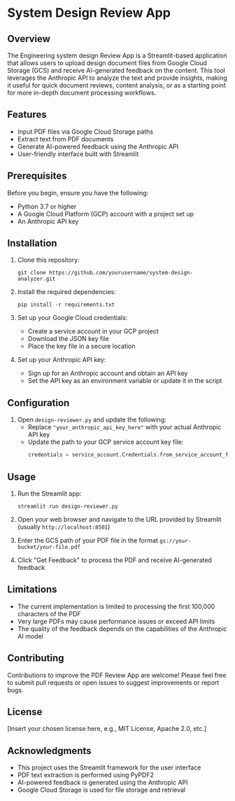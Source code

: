 # System Design Review App

## Overview

The Engineering system design Review App is a Streamlit-based application that allows users to upload design document files from Google Cloud Storage (GCS) and receive AI-generated feedback on the content. This tool leverages the Anthropic API to analyze the text and provide insights, making it useful for quick document reviews, content analysis, or as a starting point for more in-depth document processing workflows.

## Features

- Input PDF files via Google Cloud Storage paths
- Extract text from PDF documents
- Generate AI-powered feedback using the Anthropic API
- User-friendly interface built with Streamlit

## Prerequisites

Before you begin, ensure you have the following:

- Python 3.7 or higher
- A Google Cloud Platform (GCP) account with a project set up
- An Anthropic API key

## Installation

1. Clone this repository:
   ```
   git clone https://github.com/yourusername/system-design-analyzer.git
   ```

2. Install the required dependencies:
   ```
   pip install -r requirements.txt
   ```

3. Set up your Google Cloud credentials:
   - Create a service account in your GCP project
   - Download the JSON key file
   - Place the key file in a secure location

4. Set up your Anthropic API key:
   - Sign up for an Anthropic account and obtain an API key
   - Set the API key as an environment variable or update it in the script

## Configuration

1. Open `design-reviewer.py` and update the following:
   - Replace `"your_anthropic_api_key_here"` with your actual Anthropic API key
   - Update the path to your GCP service account key file:
     ```python
     credentials = service_account.Credentials.from_service_account_file('path/to/your/service-account-key.json')
     ```

## Usage

1. Run the Streamlit app:
   ```
   streamlit run design-reviewer.py
   ```

2. Open your web browser and navigate to the URL provided by Streamlit (usually `http://localhost:8501`)

3. Enter the GCS path of your PDF file in the format `gs://your-bucket/your-file.pdf`

4. Click "Get Feedback" to process the PDF and receive AI-generated feedback

## Limitations

- The current implementation is limited to processing the first 100,000 characters of the PDF
- Very large PDFs may cause performance issues or exceed API limits
- The quality of the feedback depends on the capabilities of the Anthropic AI model

## Contributing

Contributions to improve the PDF Review App are welcome! Please feel free to submit pull requests or open issues to suggest improvements or report bugs.

## License

[Insert your chosen license here, e.g., MIT License, Apache 2.0, etc.]

## Acknowledgments

- This project uses the Streamlit framework for the user interface
- PDF text extraction is performed using PyPDF2
- AI-powered feedback is generated using the Anthropic API
- Google Cloud Storage is used for file storage and retrieval